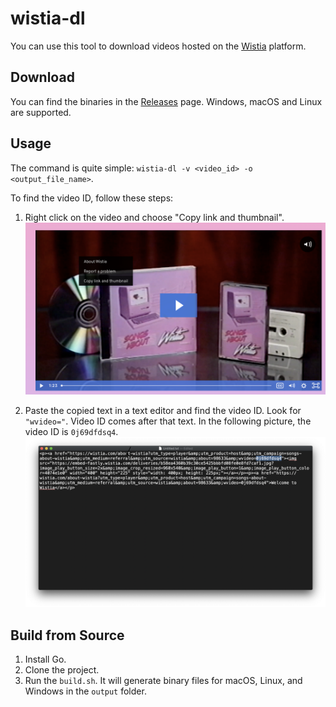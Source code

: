 # wistia-dl
You can use this tool to download videos hosted on the [Wistia](https://wistia.com/) platform.

## Download
You can find the binaries in the [Releases](https://github.com/smbl64/wistia-dl/releases) page. Windows, macOS and Linux are supported.
## Usage
The command is quite simple: `wistia-dl -v <video_id> -o <output_file_name>`.

To find the video ID, follow these steps:

1. Right click on the video and choose "Copy link and thumbnail".
![Copy link and thumbnail](./docs/click-on-video.png)

2. Paste the copied text in a text editor and find the video ID. Look for `"wvideo="`. Video ID comes after that text. In the following picture, the video ID is `0j69dfdsq4`.
![Video ID](./docs/video-id.png)


## Build from Source
1. Install Go.
2. Clone the project.
3. Run the `build.sh`. It will generate binary files for macOS, Linux, and Windows in the `output` folder.
